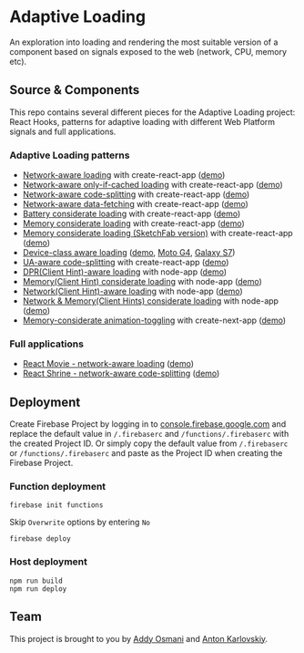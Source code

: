 # Adaptive Loading

An exploration into loading and rendering the most suitable version of a component based on signals exposed to the web (network, CPU, memory etc).

## Source & Components

This repo contains several different pieces for the Adaptive Loading project: React Hooks, patterns for adaptive loading with different Web Platform signals and full applications.

### Adaptive Loading patterns

* [Network-aware loading](https://github.com/GoogleChromeLabs/adaptive-loading/tree/master/cra-network-aware-loading) with create-react-app ([demo](https://adaptive-loading.web.app/cra-network-aware-loading/))
* [Network-aware only-if-cached loading](https://github.com/GoogleChromeLabs/adaptive-loading/tree/master/cra-network-aware-only-if-cached-loading) with create-react-app ([demo](https://adaptive-loading.web.app/cra-network-aware-only-if-cached-loading/))
* [Network-aware code-splitting](https://github.com/GoogleChromeLabs/adaptive-loading/tree/master/cra-network-aware-code-splitting) with create-react-app ([demo](https://adaptive-loading.web.app/cra-network-aware-code-splitting/))
* [Network-aware data-fetching](https://github.com/GoogleChromeLabs/adaptive-loading/tree/master/cra-network-aware-data-fetching) with create-react-app ([demo](https://adaptive-loading.web.app/cra-network-aware-data-fetching/))
* [Battery considerate loading](https://github.com/GoogleChromeLabs/adaptive-loading/tree/master/cra-battery-considerate-loading) with create-react-app ([demo](https://adaptive-loading.web.app/cra-battery-considerate-loading/))
* [Memory considerate loading](https://github.com/GoogleChromeLabs/adaptive-loading/tree/master/cra-memory-considerate-loading) with create-react-app ([demo](https://adaptive-loading.web.app/cra-memory-considerate-loading/))
* [Memory considerate loading (SketchFab version)](https://github.com/GoogleChromeLabs/adaptive-loading/tree/master/cra-memory-considerate-loading-sketchfab) with create-react-app ([demo](https://adaptive-loading.web.app/cra-memory-considerate-loading-sketchfab/))
* [Device-class aware loading](https://github.com/GoogleChromeLabs/adaptive-loading/tree/master/cra-device-class-aware-loading) ([demo](https://adaptive-loading.web.app/cra-device-class-aware-loading/), [Moto G4](https://www.webpagetest.org/result/190828_2S_431d84f1cc15aace86d5046b348284b6/), [Galaxy S7](https://www.webpagetest.org/result/190828_SB_5b8fbb3a07e31f68f51681d6d67b7069/))
* [UA-aware code-splitting](https://github.com/GoogleChromeLabs/adaptive-loading/tree/master/cra-ua-aware-code-splitting) with create-react-app ([demo](https://adaptive-loading.web.app/cra-ua-aware-code-splitting/))
* [DPR(Client Hint)-aware loading](https://github.com/GoogleChromeLabs/adaptive-loading/tree/master/node-dpr-aware-loading) with node-app ([demo](https://adaptive-loading.web.app/node-dpr-aware-loading/))
* [Memory(Client Hint) considerate loading](https://github.com/GoogleChromeLabs/adaptive-loading/tree/master/node-memory-considerate-loading) with node-app ([demo](https://adaptive-loading.web.app/node-memory-considerate-loading/))
* [Network(Client Hint)-aware loading](https://github.com/GoogleChromeLabs/adaptive-loading/tree/master/node-network-aware-loading) with node-app ([demo](https://adaptive-loading.web.app/node-network-aware-loading/))
* [Network & Memory(Client Hints) considerate loading](https://github.com/GoogleChromeLabs/adaptive-loading/tree/master/node-network-memory-considerate-loading) with node-app ([demo](https://adaptive-loading.web.app/node-network-memory-considerate-loading/))
* [Memory-considerate animation-toggling](https://github.com/GoogleChromeLabs/adaptive-loading/tree/master/cna-memory-considerate-animation) with create-next-app ([demo](https://cna-memory-animation.firebaseapp.com/))

### Full applications

* [React Movie - network-aware loading](https://github.com/GoogleChromeLabs/adaptive-loading/tree/master/react-movie-network-aware-loading) ([demo](https://adaptive-loading.web.app/react-movie-network-aware-loading/))
* [React Shrine - network-aware code-splitting](https://github.com/GoogleChromeLabs/adaptive-loading/tree/master/react-shrine-network-aware-code-splitting) ([demo](https://adaptive-loading.web.app/react-shrine-network-aware-code-splitting/))

## Deployment
Create Firebase Project by logging in to [console.firebase.google.com](https://console.firebase.google.com) and replace the default value in `/.firebaserc` and `/functions/.firebaserc` with the created Project ID.
Or simply copy the default value from `/.firebaserc` or `/functions/.firebaserc` and paste as the Project ID when creating the Firebase Project.

### Function deployment
```
firebase init functions
```
Skip `Overwrite` options by entering `No`
```
firebase deploy
```

### Host deployment
```
npm run build
npm run deploy
```

## Team

This project is brought to you by [Addy Osmani](https://github.com/addyosmani) and [Anton Karlovskiy](https://github.com/anton-karlovskiy).
